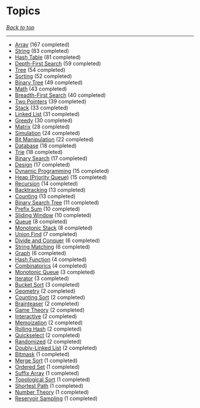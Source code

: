 # Topics

*[Back to top](<../README.md>)*

------

- [Array](<by_topic/Array.md>) (167 completed)
- [String](<by_topic/String.md>) (83 completed)
- [Hash Table](<by_topic/Hash Table.md>) (81 completed)
- [Depth-First Search](<by_topic/Depth-First Search.md>) (59 completed)
- [Tree](<by_topic/Tree.md>) (54 completed)
- [Sorting](<by_topic/Sorting.md>) (52 completed)
- [Binary Tree](<by_topic/Binary Tree.md>) (49 completed)
- [Math](<by_topic/Math.md>) (43 completed)
- [Breadth-First Search](<by_topic/Breadth-First Search.md>) (40 completed)
- [Two Pointers](<by_topic/Two Pointers.md>) (39 completed)
- [Stack](<by_topic/Stack.md>) (33 completed)
- [Linked List](<by_topic/Linked List.md>) (31 completed)
- [Greedy](<by_topic/Greedy.md>) (30 completed)
- [Matrix](<by_topic/Matrix.md>) (28 completed)
- [Simulation](<by_topic/Simulation.md>) (24 completed)
- [Bit Manipulation](<by_topic/Bit Manipulation.md>) (22 completed)
- [Database](<by_topic/Database.md>) (18 completed)
- [Trie](<by_topic/Trie.md>) (18 completed)
- [Binary Search](<by_topic/Binary Search.md>) (17 completed)
- [Design](<by_topic/Design.md>) (17 completed)
- [Dynamic Programming](<by_topic/Dynamic Programming.md>) (15 completed)
- [Heap (Priority Queue)](<by_topic/Heap (Priority Queue).md>) (15 completed)
- [Recursion](<by_topic/Recursion.md>) (14 completed)
- [Backtracking](<by_topic/Backtracking.md>) (13 completed)
- [Counting](<by_topic/Counting.md>) (13 completed)
- [Binary Search Tree](<by_topic/Binary Search Tree.md>) (11 completed)
- [Prefix Sum](<by_topic/Prefix Sum.md>) (10 completed)
- [Sliding Window](<by_topic/Sliding Window.md>) (10 completed)
- [Queue](<by_topic/Queue.md>) (8 completed)
- [Monotonic Stack](<by_topic/Monotonic Stack.md>) (8 completed)
- [Union Find](<by_topic/Union Find.md>) (7 completed)
- [Divide and Conquer](<by_topic/Divide and Conquer.md>) (6 completed)
- [String Matching](<by_topic/String Matching.md>) (6 completed)
- [Graph](<by_topic/Graph.md>) (6 completed)
- [Hash Function](<by_topic/Hash Function.md>) (4 completed)
- [Combinatorics](<by_topic/Combinatorics.md>) (4 completed)
- [Monotonic Queue](<by_topic/Monotonic Queue.md>) (3 completed)
- [Iterator](<by_topic/Iterator.md>) (3 completed)
- [Bucket Sort](<by_topic/Bucket Sort.md>) (3 completed)
- [Geometry](<by_topic/Geometry.md>) (2 completed)
- [Counting Sort](<by_topic/Counting Sort.md>) (2 completed)
- [Brainteaser](<by_topic/Brainteaser.md>) (2 completed)
- [Game Theory](<by_topic/Game Theory.md>) (2 completed)
- [Interactive](<by_topic/Interactive.md>) (2 completed)
- [Memoization](<by_topic/Memoization.md>) (2 completed)
- [Rolling Hash](<by_topic/Rolling Hash.md>) (2 completed)
- [Quickselect](<by_topic/Quickselect.md>) (2 completed)
- [Randomized](<by_topic/Randomized.md>) (2 completed)
- [Doubly-Linked List](<by_topic/Doubly-Linked List.md>) (2 completed)
- [Bitmask](<by_topic/Bitmask.md>) (1 completed)
- [Merge Sort](<by_topic/Merge Sort.md>) (1 completed)
- [Ordered Set](<by_topic/Ordered Set.md>) (1 completed)
- [Suffix Array](<by_topic/Suffix Array.md>) (1 completed)
- [Topological Sort](<by_topic/Topological Sort.md>) (1 completed)
- [Shortest Path](<by_topic/Shortest Path.md>) (1 completed)
- [Number Theory](<by_topic/Number Theory.md>) (1 completed)
- [Reservoir Sampling](<by_topic/Reservoir Sampling.md>) (1 completed)
